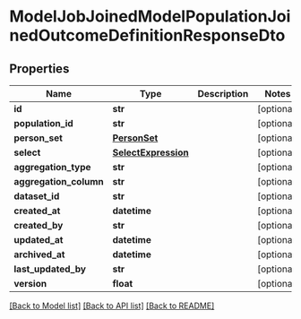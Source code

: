 # ModelJobJoinedModelPopulationJoinedOutcomeDefinitionResponseDto

## Properties
Name | Type | Description | Notes
------------ | ------------- | ------------- | -------------
**id** | **str** |  | [optional] 
**population_id** | **str** |  | [optional] 
**person_set** | [**PersonSet**](PersonSet.md) |  | [optional] 
**select** | [**SelectExpression**](SelectExpression.md) |  | [optional] 
**aggregation_type** | **str** |  | [optional] 
**aggregation_column** | **str** |  | [optional] 
**dataset_id** | **str** |  | [optional] 
**created_at** | **datetime** |  | [optional] 
**created_by** | **str** |  | [optional] 
**updated_at** | **datetime** |  | [optional] 
**archived_at** | **datetime** |  | [optional] 
**last_updated_by** | **str** |  | [optional] 
**version** | **float** |  | [optional] 

[[Back to Model list]](../README.md#documentation-for-models) [[Back to API list]](../README.md#documentation-for-api-endpoints) [[Back to README]](../README.md)

